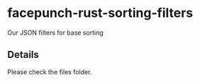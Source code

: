 # facepunch-rust-sorting-filters
Our JSON filters for base sorting

## Details
Please check the files folder.